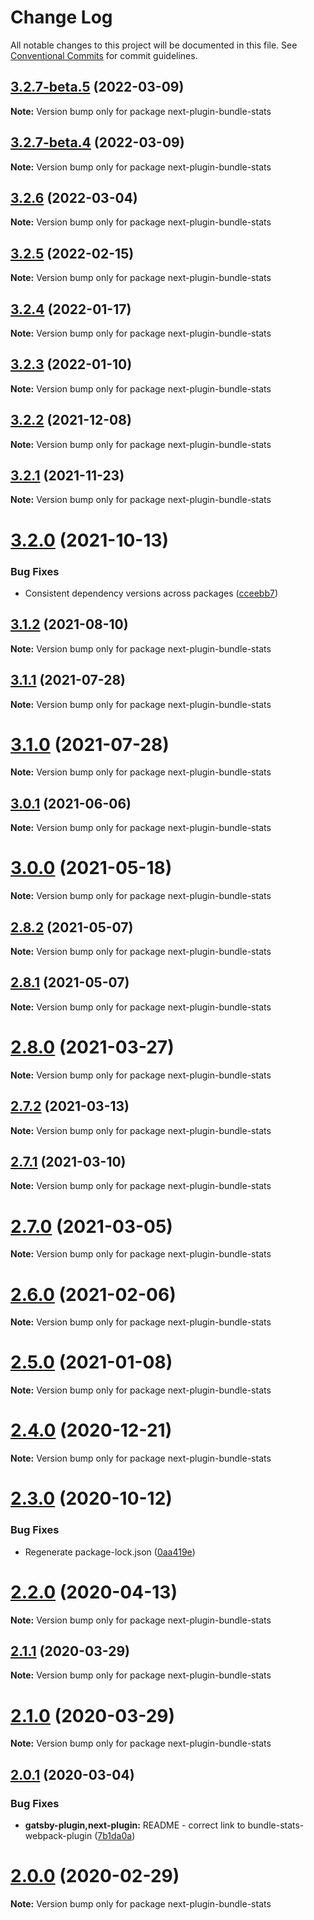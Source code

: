 # Change Log

All notable changes to this project will be documented in this file.
See [Conventional Commits](https://conventionalcommits.org) for commit guidelines.

## [3.2.7-beta.5](https://github.com/relative-ci/bundle-stats/compare/v3.2.7-beta.4...v3.2.7-beta.5) (2022-03-09)

**Note:** Version bump only for package next-plugin-bundle-stats





## [3.2.7-beta.4](https://github.com/relative-ci/bundle-stats/compare/v3.2.6...v3.2.7-beta.4) (2022-03-09)

**Note:** Version bump only for package next-plugin-bundle-stats





## [3.2.6](https://github.com/relative-ci/bundle-stats/compare/v3.2.5...v3.2.6) (2022-03-04)

**Note:** Version bump only for package next-plugin-bundle-stats





## [3.2.5](https://github.com/relative-ci/bundle-stats/compare/v3.2.4...v3.2.5) (2022-02-15)

**Note:** Version bump only for package next-plugin-bundle-stats





## [3.2.4](https://github.com/relative-ci/bundle-stats/compare/v3.2.3...v3.2.4) (2022-01-17)

**Note:** Version bump only for package next-plugin-bundle-stats





## [3.2.3](https://github.com/relative-ci/bundle-stats/compare/v3.2.2...v3.2.3) (2022-01-10)

**Note:** Version bump only for package next-plugin-bundle-stats





## [3.2.2](https://github.com/relative-ci/bundle-stats/compare/v3.2.1...v3.2.2) (2021-12-08)

**Note:** Version bump only for package next-plugin-bundle-stats





## [3.2.1](https://github.com/relative-ci/bundle-stats/compare/v3.2.0...v3.2.1) (2021-11-23)

**Note:** Version bump only for package next-plugin-bundle-stats





# [3.2.0](https://github.com/relative-ci/bundle-stats/compare/v3.1.3...v3.2.0) (2021-10-13)


### Bug Fixes

* Consistent dependency versions across packages ([cceebb7](https://github.com/relative-ci/bundle-stats/commit/cceebb7724670a7c40c156c395449fc65d183690))





## [3.1.2](https://github.com/relative-ci/bundle-stats/compare/v3.1.1...v3.1.2) (2021-08-10)

**Note:** Version bump only for package next-plugin-bundle-stats





## [3.1.1](https://github.com/relative-ci/bundle-stats/compare/v3.1.0...v3.1.1) (2021-07-28)

**Note:** Version bump only for package next-plugin-bundle-stats





# [3.1.0](https://github.com/relative-ci/bundle-stats/compare/v3.0.1...v3.1.0) (2021-07-28)

**Note:** Version bump only for package next-plugin-bundle-stats





## [3.0.1](https://github.com/relative-ci/bundle-stats/compare/v3.0.0...v3.0.1) (2021-06-06)

**Note:** Version bump only for package next-plugin-bundle-stats





# [3.0.0](https://github.com/relative-ci/bundle-stats/compare/v2.8.2...v3.0.0) (2021-05-18)

**Note:** Version bump only for package next-plugin-bundle-stats





## [2.8.2](https://github.com/relative-ci/bundle-stats/compare/v2.8.1...v2.8.2) (2021-05-07)

**Note:** Version bump only for package next-plugin-bundle-stats





## [2.8.1](https://github.com/relative-ci/bundle-stats/compare/v2.8.0...v2.8.1) (2021-05-07)

**Note:** Version bump only for package next-plugin-bundle-stats





# [2.8.0](https://github.com/relative-ci/bundle-stats/compare/v2.7.2...v2.8.0) (2021-03-27)

**Note:** Version bump only for package next-plugin-bundle-stats





## [2.7.2](https://github.com/relative-ci/bundle-stats/compare/v2.7.1...v2.7.2) (2021-03-13)

**Note:** Version bump only for package next-plugin-bundle-stats





## [2.7.1](https://github.com/relative-ci/bundle-stats/compare/v2.7.0...v2.7.1) (2021-03-10)

**Note:** Version bump only for package next-plugin-bundle-stats





# [2.7.0](https://github.com/relative-ci/bundle-stats/compare/v2.6.0...v2.7.0) (2021-03-05)

**Note:** Version bump only for package next-plugin-bundle-stats





# [2.6.0](https://github.com/relative-ci/bundle-stats/compare/v2.5.0...v2.6.0) (2021-02-06)

**Note:** Version bump only for package next-plugin-bundle-stats





# [2.5.0](https://github.com/relative-ci/bundle-stats/compare/v2.4.0...v2.5.0) (2021-01-08)

**Note:** Version bump only for package next-plugin-bundle-stats





# [2.4.0](https://github.com/relative-ci/bundle-stats/compare/v2.3.0...v2.4.0) (2020-12-21)

**Note:** Version bump only for package next-plugin-bundle-stats





# [2.3.0](https://github.com/relative-ci/bundle-stats/compare/v2.2.0...v2.3.0) (2020-10-12)


### Bug Fixes

* Regenerate package-lock.json ([0aa419e](https://github.com/relative-ci/bundle-stats/commit/0aa419e29b93f9ebebf1b8b79838d9e52044c9ef))





# [2.2.0](https://github.com/relative-ci/bundle-stats/compare/v2.1.1...v2.2.0) (2020-04-13)

**Note:** Version bump only for package next-plugin-bundle-stats





## [2.1.1](https://github.com/relative-ci/bundle-stats/compare/v2.1.0...v2.1.1) (2020-03-29)

**Note:** Version bump only for package next-plugin-bundle-stats





# [2.1.0](https://github.com/relative-ci/bundle-stats/compare/v2.0.1...v2.1.0) (2020-03-29)

**Note:** Version bump only for package next-plugin-bundle-stats





## [2.0.1](https://github.com/relative-ci/bundle-stats/compare/v2.0.0...v2.0.1) (2020-03-04)


### Bug Fixes

* **gatsby-plugin,next-plugin:** README - correct link to bundle-stats-webpack-plugin ([7b1da0a](https://github.com/relative-ci/bundle-stats/commit/7b1da0a02a9b130d7aa4d8b11d7d723fac2ab8de))





# [2.0.0](https://github.com/relative-ci/bundle-stats/compare/v2.0.0-rc.1...v2.0.0) (2020-02-29)

**Note:** Version bump only for package next-plugin-bundle-stats
